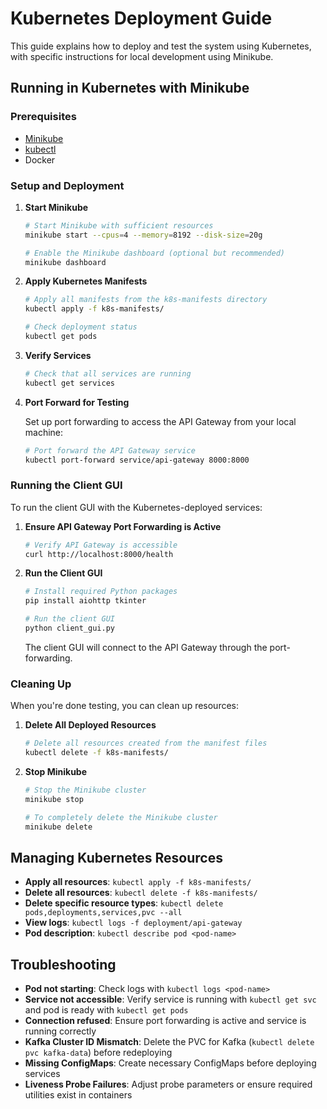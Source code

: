 # Kubernetes Deployment Guide

This guide explains how to deploy and test the system using Kubernetes, with specific instructions for local development using Minikube.

## Running in Kubernetes with Minikube

### Prerequisites

- [Minikube](https://minikube.sigs.k8s.io/docs/start/)
- [kubectl](https://kubernetes.io/docs/tasks/tools/install-kubectl/)
- Docker

### Setup and Deployment

1. **Start Minikube**

   ```bash
   # Start Minikube with sufficient resources
   minikube start --cpus=4 --memory=8192 --disk-size=20g

   # Enable the Minikube dashboard (optional but recommended)
   minikube dashboard
   ```



2. **Apply Kubernetes Manifests**

   ```bash
   # Apply all manifests from the k8s-manifests directory
   kubectl apply -f k8s-manifests/

   # Check deployment status
   kubectl get pods
   ```

3. **Verify Services**

   ```bash
   # Check that all services are running
   kubectl get services
   ```

4. **Port Forward for Testing**

   Set up port forwarding to access the API Gateway from your local machine:

   ```bash
   # Port forward the API Gateway service
   kubectl port-forward service/api-gateway 8000:8000
   ```

### Running the Client GUI

To run the client GUI with the Kubernetes-deployed services:

1. **Ensure API Gateway Port Forwarding is Active**

   ```bash
   # Verify API Gateway is accessible
   curl http://localhost:8000/health
   ```

2. **Run the Client GUI**

   ```bash
   # Install required Python packages
   pip install aiohttp tkinter

   # Run the client GUI
   python client_gui.py
   ```

   The client GUI will connect to the API Gateway through the port-forwarding.

### Cleaning Up

When you're done testing, you can clean up resources:

1. **Delete All Deployed Resources**

   ```bash
   # Delete all resources created from the manifest files
   kubectl delete -f k8s-manifests/
   ```

2. **Stop Minikube**

   ```bash
   # Stop the Minikube cluster
   minikube stop

   # To completely delete the Minikube cluster
   minikube delete
   ```

## Managing Kubernetes Resources

- **Apply all resources**: `kubectl apply -f k8s-manifests/`
- **Delete all resources**: `kubectl delete -f k8s-manifests/`
- **Delete specific resource types**: `kubectl delete pods,deployments,services,pvc --all`
- **View logs**: `kubectl logs -f deployment/api-gateway`
- **Pod description**: `kubectl describe pod <pod-name>`

## Troubleshooting

- **Pod not starting**: Check logs with `kubectl logs <pod-name>`
- **Service not accessible**: Verify service is running with `kubectl get svc` and pod is ready with `kubectl get pods`
- **Connection refused**: Ensure port forwarding is active and service is running correctly
- **Kafka Cluster ID Mismatch**: Delete the PVC for Kafka (`kubectl delete pvc kafka-data`) before redeploying
- **Missing ConfigMaps**: Create necessary ConfigMaps before deploying services
- **Liveness Probe Failures**: Adjust probe parameters or ensure required utilities exist in containers
